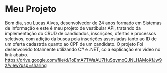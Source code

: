 # Meu Projeto

Bom dia, sou Lucas Alves, desenvolvedor de 24 anos formado em Sistemas de Informação e este é meu projeto de vestibular API, tratando da implementação do CRUD de candidados, inscrições, ofertas e processos seletivos, com adição da busca pela inscrições assosiadas tanto ao ID de um oferta cadastrda quanto ao CPF de um candidato.
O projeto Foi desenvolvido totalmente utilizando C# e .NET, co a explicação em vídeo no link abaixo.
https://drive.google.com/file/d/1oEmA7TWaAU7HuSqymoQJNLHAMoKfJw9z/view?usp=sharing
